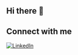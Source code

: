 ## Hi there 👋

## Connect with me
[![LinkedIn](https://img.shields.io/badge/LinkedIn-Profile-blue)](https://www.linkedin.com/in/abinesh65/)
